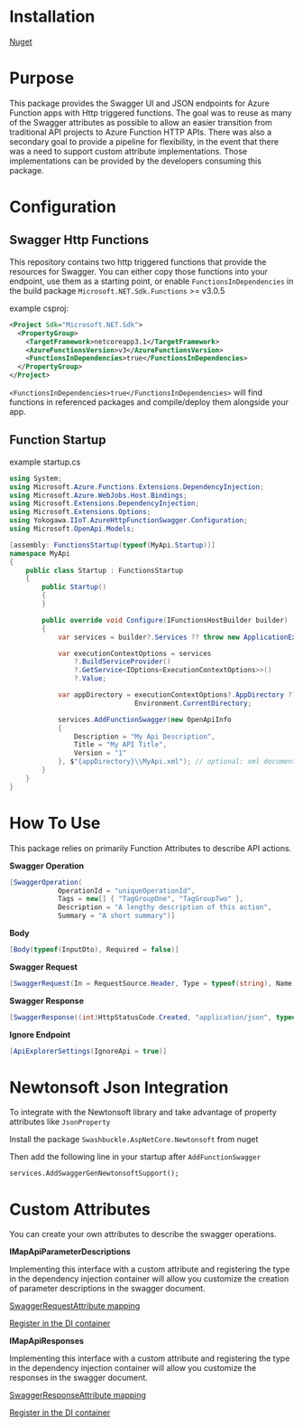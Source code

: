 # Installation

[Nuget](https://www.nuget.org/packages/Yokogawa.IIoT.AzureHttpFunctionSwagger/)

# Purpose

This package provides the Swagger UI and JSON endpoints for Azure Function apps with Http triggered functions. The goal was to reuse as many of the Swagger attributes as possible to allow an easier transition from traditional API projects to Azure Function HTTP APIs. There was also a secondary goal to provide a pipeline for flexibility, in the event that there was a need to support custom attribute implementations. Those implementations can be provided by the developers consuming this package.

# Configuration


## Swagger Http Functions

This repository contains two http triggered functions that provide the resources for Swagger. You can either copy those functions into your endpoint, use them as a starting point, or enable `FunctionsInDependencies` in the build package `Microsoft.NET.Sdk.Functions` >= v3.0.5

example csproj:
```xml
<Project Sdk="Microsoft.NET.Sdk">
  <PropertyGroup>
    <TargetFramework>netcoreapp3.1</TargetFramework>
    <AzureFunctionsVersion>v3</AzureFunctionsVersion>
    <FunctionsInDependencies>true</FunctionsInDependencies>
  </PropertyGroup>
</Project>
```

`<FunctionsInDependencies>true</FunctionsInDependencies>` will find functions in referenced packages and compile/deploy them alongside your app.

## Function Startup
example startup.cs
```csharp
using System;
using Microsoft.Azure.Functions.Extensions.DependencyInjection;
using Microsoft.Azure.WebJobs.Host.Bindings;
using Microsoft.Extensions.DependencyInjection;
using Microsoft.Extensions.Options;
using Yokogawa.IIoT.AzureHttpFunctionSwagger.Configuration;
using Microsoft.OpenApi.Models;

[assembly: FunctionsStartup(typeof(MyApi.Startup))]
namespace MyApi
{
    public class Startup : FunctionsStartup
    {
        public Startup()
        {
        }

        public override void Configure(IFunctionsHostBuilder builder)
        {
            var services = builder?.Services ?? throw new ApplicationException("Something has gone wrong. Services is not available.");

            var executionContextOptions = services
                ?.BuildServiceProvider()
                ?.GetService<IOptions<ExecutionContextOptions>>()
                ?.Value;

            var appDirectory = executionContextOptions?.AppDirectory ??
                               Environment.CurrentDirectory;

            services.AddFunctionSwagger(new OpenApiInfo
            {
                Description = "My Api Description",
                Title = "My API Title",
                Version = "1"
            }, $"{appDirectory}\\MyApi.xml"); // optional: xml documentation file. Specifying this file will include the xml comments on types from the assembly in the swagger document.
        }
    }
}
```

# How To Use

This package relies on primarily Function Attributes to describe API actions.

**Swagger Operation**

```csharp
[SwaggerOperation(
            OperationId = "uniqueOperationId",
            Tags = new[] { "TagGroupOne", "TagGroupTwo" },
            Description = "A lengthy description of this action",
            Summary = "A short summary")]
```

**Body**

```csharp
[Body(typeof(InputDto), Required = false)]
```

**Swagger Request**

```csharp
[SwaggerRequest(In = RequestSource.Header, Type = typeof(string), Name = "parameterName")]
```

**Swagger Response**

```csharp
[SwaggerResponse((int)HttpStatusCode.Created, "application/json", typeof(ResponseDto))]
```

**Ignore Endpoint**
```csharp
[ApiExplorerSettings(IgnoreApi = true)] 
```

# Newtonsoft Json Integration

To integrate with the Newtonsoft library and take advantage of property attributes like `JsonProperty`

Install the package `Swashbuckle.AspNetCore.Newtonsoft` from nuget

Then add the following line in your startup after `AddFunctionSwagger`

`services.AddSwaggerGenNewtonsoftSupport();`

# Custom Attributes

You can create your own attributes to describe the swagger operations.

**IMapApiParameterDescriptions**

Implementing this interface with a custom attribute and registering the type in the dependency injection container will allow you customize the creation of parameter descriptions in the swagger document.

[SwaggerRequestAttribute mapping](https://github.com/Yokogawa/AzureHttpFunctionSwagger/blob/master/AzureHttpFunctionSwagger/Pipeline/SwaggerRequestParameterMapper.cs)

[Register in the DI container](https://github.com/Yokogawa/AzureHttpFunctionSwagger/blob/master/AzureHttpFunctionSwagger/Configuration/ServiceCollectionExtensions.cs#L95)

**IMapApiResponses**

Implementing this interface with a custom attribute and registering the type in the dependency injection container will allow you customize the responses in the swagger document.

[SwaggerResponseAttribute mapping](https://github.com/Yokogawa/AzureHttpFunctionSwagger/blob/master/AzureHttpFunctionSwagger/Pipeline/SwaggerResponseTypeMapper.cs)

[Register in the DI container](https://github.com/Yokogawa/AzureHttpFunctionSwagger/blob/master/AzureHttpFunctionSwagger/Configuration/ServiceCollectionExtensions.cs#L96)
